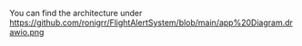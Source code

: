 You can find the architecture under https://github.com/ronigrr/FlightAlertSystem/blob/main/app%20Diagram.drawio.png
